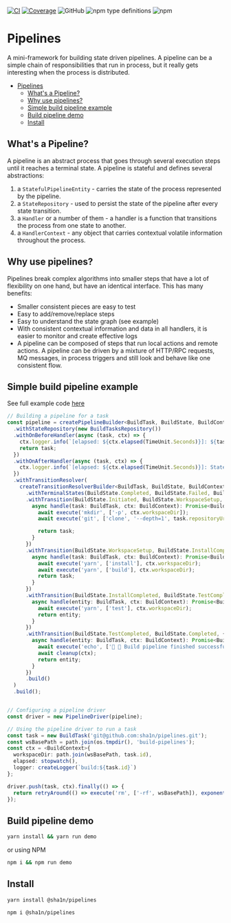 [![CI](https://github.com/sha1n/pipelines/actions/workflows/ci.yml/badge.svg)](https://github.com/sha1n/pipelines/actions/workflows/ci.yml)
[![Coverage](https://github.com/sha1n/pipelines/actions/workflows/coverage.yml/badge.svg)](https://github.com/sha1n/pipelines/actions/workflows/coverage.yml)
![GitHub](https://img.shields.io/github/license/sha1n/pipelines)
![npm type definitions](https://img.shields.io/npm/types/@sha1n/pipelines)
![npm](https://img.shields.io/npm/v/@sha1n/pipelines)

# Pipelines
A mini-framework for building state driven pipelines. A pipeline can be a simple chain of responsibilities that run in process, but it really gets interesting when the process is distributed.

- [Pipelines](#pipelines)
  - [What's a Pipeline?](#whats-a-pipeline)
  - [Why use pipelines?](#why-use-pipelines)
  - [Simple build pipeline example](#simple-build-pipeline-example)
  - [Build pipeline demo](#build-pipeline-demo)
  - [Install](#install)

## What's a Pipeline?
A pipeline is an abstract process that goes through several execution steps until it reaches a terminal state. A pipeline is stateful and defines  several abstractions:
1. a `StatefulPipelineEntity` - carries the state of the process represented by the pipeline.
2. a `StateRepository` - used to persist the state of the pipeline after every state transition.
3. a `Handler` or a number of them - a handler is a function that transitions the process from one state to another.
4. a `HandlerContext` - any object that carries contextual volatile information throughout the process.

## Why use pipelines?
Pipelines break complex algorithms into smaller steps that have a lot of flexibility on one hand, but have an identical interface. This has many benefits:

- Smaller consistent pieces are easy to test
- Easy to add/remove/replace steps
- Easy to understand the state graph (see example)
- With consistent contextual information and data in all handlers, it is easier to monitor and create effective logs
- A pipeline can be composed of steps that run local actions and remote actions. A pipeline can be driven by a mixture of HTTP/RPC requests, MQ messages, in process triggers and still look and behave like one consistent flow.

## Simple build pipeline example
See full example code [here](examples/build-pipeline)

```ts
// Building a pipeline for a task
const pipeline = createPipelineBuilder<BuildTask, BuildState, BuildContext>()
  .withStateRepository(new BuildTasksRepository())
  .withOnBeforeHandler(async (task, ctx) => {
    ctx.logger.info(`[elapsed: ${ctx.elapsed(TimeUnit.Seconds)}]: ${task.state}`);
    return task;
  })
  .withOnAfterHandler(async (task, ctx) => {
    ctx.logger.info(`[elapsed: ${ctx.elapsed(TimeUnit.Seconds)}]: State is now ${task.state}`);
  })
  .withTransitionResolver(
    createTransitionResolverBuilder<BuildTask, BuildState, BuildContext>()
      .withTerminalStates(BuildState.Completed, BuildState.Failed, BuildState.Cancelled)
      .withTransition(BuildState.Initiated, BuildState.WorkspaceSetup, {
        async handle(task: BuildTask, ctx: BuildContext): Promise<BuildTask> {
          await execute('mkdir', ['-p', ctx.workspaceDir]);
          await execute('git', ['clone', '--depth=1', task.repositoryUrl, ctx.workspaceDir]);

          return task;
        }
      })
      .withTransition(BuildState.WorkspaceSetup, BuildState.InstallCompleted, {
        async handle(task: BuildTask, ctx: BuildContext): Promise<BuildTask> {
          await execute('yarn', ['install'], ctx.workspaceDir);
          await execute('yarn', ['build'], ctx.workspaceDir);
          return task;
        }
      })
      .withTransition(BuildState.InstallCompleted, BuildState.TestCompleted, {
        async handle(entity: BuildTask, ctx: BuildContext): Promise<BuildTask> {
          await execute('yarn', ['test'], ctx.workspaceDir);
          return entity;
        }
      })
      .withTransition(BuildState.TestCompleted, BuildState.Completed, {
        async handle(entity: BuildTask, ctx: BuildContext): Promise<BuildTask> {
          await execute('echo', ['🥳 🎉 Build pipeline finished successfully!']);
          await cleanup(ctx);
          return entity;
        }
      })
      .build()
  )
  .build();


// Configuring a pipeline driver
const driver = new PipelineDriver(pipeline);

// Using the pipeline driver to run a task
const task = new BuildTask('git@github.com:sha1n/pipelines.git');
const wsBasePath = path.join(os.tmpdir(), 'build-pipelines');
const ctx = <BuildContext>{
  workspaceDir: path.join(wsBasePath, task.id),
  elapsed: stopwatch(),
  logger: createLogger(`build:${task.id}`)
};

driver.push(task, ctx).finally(() => {
  return retryAround(() => execute('rm', ['-rf', wsBasePath]), exponentialBackoffRetryPolicy(2));
});
```

## Build pipeline demo
```bash
yarn install && yarn run demo
```

or using NPM

```bash
npm i && npm run demo
```

## Install 
```bash
yarn install @sha1n/pipelines
```

```bash
npm i @sha1n/pipelines
```